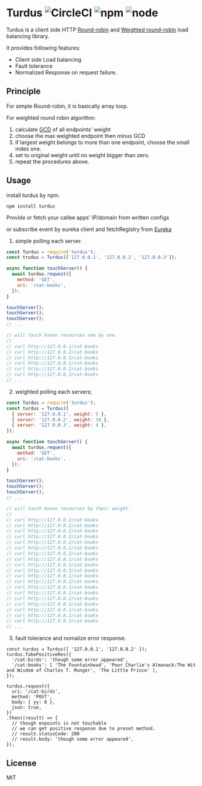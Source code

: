 # Turdus ![CircleCI](https://img.shields.io/circleci/build/github/shinux/Turdus.svg?style=popout-square) ![npm](https://img.shields.io/npm/v/turdus.svg?style=flat-square) ![node](https://img.shields.io/node/v/turdus.svg?style=flat-square)

Turdus is a client side HTTP [Round-robin](https://en.wikipedia.org/wiki/Round-robin) and [Weighted round-robin](https://en.wikipedia.org/wiki/Weighted_round_robin) load balancing library.

It provides following features:

* Client side Load balancing
* Fault tolerance
* Normalized Response on request failure.

## Principle

For simple Round-robin, it is basically array loop.

For weighted round robin algorithm:

1. calculate [GCD](https://en.wikipedia.org/wiki/Greatest_common_divisor) of all endpoints' weight
2. choose the max weighted endpoint then minus GCD
3. if largest weight belongs to more than one endpoint, choose the small index one.
4. set to original weight until no weight bigger than zero.
5. repeat the procedures above.

## Usage

install turdus by npm.

```
npm install turdus
```

Provide or fetch your callee apps' IP/domain from written configs

or subscribe event by eureka client and fetchRegistry from [Eureka](https://github.com/Netflix/eureka)

1. simple polling each server.

```javascript
const Turdus = require('turdus');
const trudus = Turdus(['127.0.0.1', '127.0.0.2', '127.0.0.3']);

async function touchServer() {
  await turdus.request({
    method: 'GET',
    uri: '/cat-books',
  });
}

touchServer();
touchServer();
touchServer();
// ...

// will touch known resources one by one.
//
// curl http://127.0.0.1/cat-books
// curl http://127.0.0.2/cat-books
// curl http://127.0.0.3/cat-books
// curl http://127.0.0.1/cat-books
// curl http://127.0.0.2/cat-books
// curl http://127.0.0.3/cat-books
// ...

```

2. weighted polling each servers;

```javascript
const Turdus = require('turdus');
const turdus = Turdus([
  { server: '127.0.0.1', weight: 5 },
  { server: '127.0.0.2', weight: 10 },
  { server: '127.0.0.3', weight: 4 },
]);

async function touchServer() {
  await turdus.request({
    method: 'GET',
    uri: '/cat-books',
  });
}

touchServer();
touchServer();
touchServer();
// ...

// will touch known resources by their weight.
//
// curl http://127.0.0.2/cat-books
// curl http://127.0.0.2/cat-books
// curl http://127.0.0.2/cat-books
// curl http://127.0.0.2/cat-books
// curl http://127.0.0.2/cat-books
// curl http://127.0.0.1/cat-books
// curl http://127.0.0.2/cat-books
// curl http://127.0.0.1/cat-books
// curl http://127.0.0.2/cat-books
// curl http://127.0.0.3/cat-books
// curl http://127.0.0.1/cat-books
// curl http://127.0.0.2/cat-books
// curl http://127.0.0.3/cat-books
// curl http://127.0.0.1/cat-books
// curl http://127.0.0.2/cat-books
// curl http://127.0.0.3/cat-books
// curl http://127.0.0.1/cat-books
// curl http://127.0.0.2/cat-books
// curl http://127.0.0.3/cat-books
// ...

```

3. fault tolerance and nomalize error response.

```
const turdus = Turdus([ '127.0.0.1', '127.0.0.2' ]);
turdus.fakePositiveRes({
  '/cat-birds': 'though some error appeared',
  '/cat-books': [ 'The Fountainhead', 'Poor Charlie's Almanack:The Wit and Wisdom of Charles T. Munger', 'The Little Prince' ],
});

turdus.request({
  uri: '/cat-birds',
  method: 'POST',
  body: { yy: 6 },
  json: true,
})
.then((result) => {
  // though enpoints is not touchable
  // we can get positive response due to preset method.
  // result.statusCode: 200
  // result.body: 'though some error appeared',
});

```

## License

MIT

